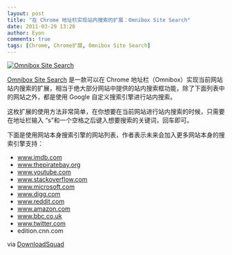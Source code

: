 ```yaml
---
layout: post
title: "在 Chrome 地址栏实现站内搜索的扩展：Omnibox Site Search"
date: 2011-03-29 13:20
author: Eyon
comments: true
tags: [Chrome, Chrome扩展, Omnibox Site Search]
---
```

<a href="http://img.chromi.org/2011/03/Omnibox-Site-Search.png">![](http://img.chromi.org/2011/03/Omnibox-Site-Search.png "Omnibox Site Search")</a>

[Omnibox Site Search](https://chrome.google.com/webstore/detail/gbbnnkibmdehlflghfndljfmjalgcklo#) 是一款可以在 Chrome 地址栏（Omnibox）实现当前网站站内搜索的扩展，相当于绝大部分网站中提供的站内搜索框功能，除了下面列表中的网站之外，都是使用 Google 自定义搜索引擎进行站内搜索。

这枚扩展的使用方法非常简单，在你想要在当前网站进行站内搜索的时候，只需要在地址栏输入 “s”和一个空格之后键入想要搜索的关键词，回车即可。

下面是使用网站本身搜索引擎的网站列表，作者表示未来会加入更多网站本身的搜索引擎支持：


*   www.imdb.com
*   www.thepiratebay.org
*   www.youtube.com
*   www.stackoverflow.com
*   www.microsoft.com
*   www.digg.com
*   www.reddit.com
*   www.amazon.com
*   www.bbc.co.uk
*   www.twitter.com
*   edition.cnn.com

via [DownloadSquad](http://downloadsquad.switched.com/2011/03/28/omnibox-site-search-for-chrome-googles-your-current-website/)
